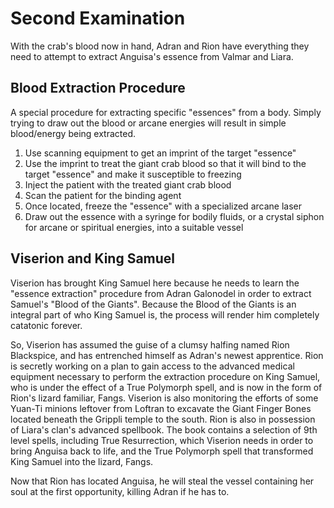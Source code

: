 # Second Examination
With the crab's blood now in hand, Adran and Rion have everything they need to attempt to extract Anguisa's essence from Valmar and Liara.

## Blood Extraction Procedure
A special procedure for extracting specific "essences" from a body. Simply trying to draw out the blood or arcane energies will result in simple blood/energy being extracted.

1. Use scanning equipment to get an imprint of the target "essence"
2. Use the imprint to treat the giant crab blood so that it will bind to the target "essence" and make it susceptible to freezing
3. Inject the patient with the treated giant crab blood
4. Scan the patient for the binding agent
5. Once located, freeze the "essence" with a specialized arcane laser
6. Draw out the essence with a syringe for bodily fluids, or a crystal siphon for arcane or spiritual energies, into a suitable vessel

## Viserion and King Samuel
Viserion has brought King Samuel here because he needs to learn the "essence extraction" procedure from Adran Galonodel in order to extract Samuel's "Blood of the Giants". Because the Blood of the Giants is an integral part of who King Samuel is, the process will render him completely catatonic forever.

So, Viserion has assumed the guise of a clumsy halfing named Rion Blackspice, and has entrenched himself as Adran's newest apprentice. Rion is secretly working on a plan to gain access to the advanced medical equipment necessary to perform the extraction procedure on King Samuel, who is under the effect of a True Polymorph spell, and is now in the form of Rion's lizard familiar, Fangs. Viserion is also monitoring the efforts of some Yuan-Ti minions leftover from Loftran to excavate the Giant Finger Bones located beneath the Grippli temple to the south. Rion is also in possession of Liara's clan's advanced spellbook. The book contains a selection of 9th level spells, including True Resurrection, which Viserion needs in order to bring Anguisa back to life, and the True Polymorph spell that transformed King Samuel into the lizard, Fangs.

Now that Rion has located Anguisa, he will steal the vessel containing her soul at the first opportunity, killing Adran if he has to.
